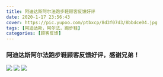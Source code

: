 ```yaml
---
title: 阿迪达斯阿尔法跑步鞋顾客反馈好评
date: 2020-1-17 23:56:43
cover: https://pic.yupoo.com/ptbxcp/8d3f07d3/8bbdce04.jpg
tags: [阿迪达斯，阿尔法，跑步鞋]
categories: [顾客反馈]
---
```


###  阿迪达斯阿尔法跑步鞋顾客反馈好评，感谢兄弟！
![](https://pic.yupoo.com/ptbxcp/1d0c05a5/08e71729.jpg)
![](https://pic.yupoo.com/ptbxcp/d3c76e30/669277fc.jpg)
![](https://pic.yupoo.com/ptbxcp/8d3f07d3/8bbdce04.jpg)
